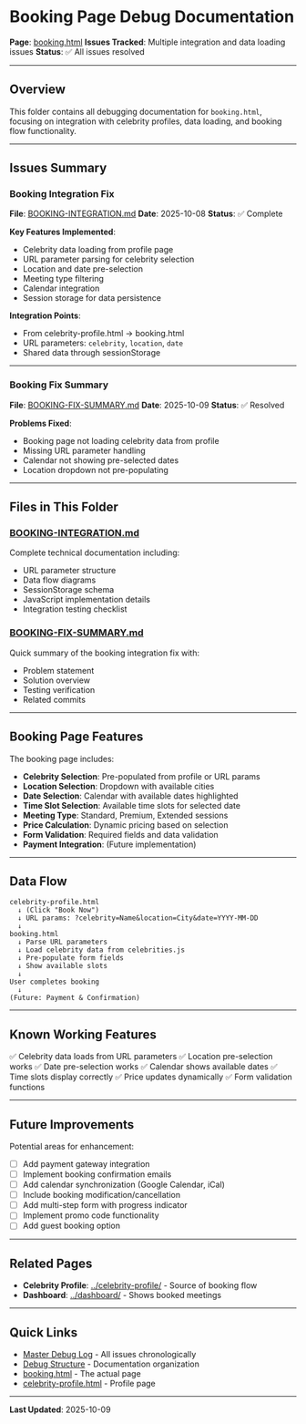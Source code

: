 # Booking Page Debug Documentation

**Page**: [booking.html](../../../../booking.html)
**Issues Tracked**: Multiple integration and data loading issues
**Status**: ✅ All issues resolved

---

## Overview

This folder contains all debugging documentation for `booking.html`, focusing on integration with celebrity profiles, data loading, and booking flow functionality.

---

## Issues Summary

### Booking Integration Fix
**File**: [BOOKING-INTEGRATION.md](BOOKING-INTEGRATION.md)
**Date**: 2025-10-08
**Status**: ✅ Complete

**Key Features Implemented**:
- Celebrity data loading from profile page
- URL parameter parsing for celebrity selection
- Location and date pre-selection
- Meeting type filtering
- Calendar integration
- Session storage for data persistence

**Integration Points**:
- From celebrity-profile.html → booking.html
- URL parameters: `celebrity`, `location`, `date`
- Shared data through sessionStorage

---

### Booking Fix Summary
**File**: [BOOKING-FIX-SUMMARY.md](BOOKING-FIX-SUMMARY.md)
**Date**: 2025-10-09
**Status**: ✅ Resolved

**Problems Fixed**:
- Booking page not loading celebrity data from profile
- Missing URL parameter handling
- Calendar not showing pre-selected dates
- Location dropdown not pre-populating

---

## Files in This Folder

### [BOOKING-INTEGRATION.md](BOOKING-INTEGRATION.md)
Complete technical documentation including:
- URL parameter structure
- Data flow diagrams
- SessionStorage schema
- JavaScript implementation details
- Integration testing checklist

### [BOOKING-FIX-SUMMARY.md](BOOKING-FIX-SUMMARY.md)
Quick summary of the booking integration fix with:
- Problem statement
- Solution overview
- Testing verification
- Related commits

---

## Booking Page Features

The booking page includes:
- **Celebrity Selection**: Pre-populated from profile or URL params
- **Location Selection**: Dropdown with available cities
- **Date Selection**: Calendar with available dates highlighted
- **Time Slot Selection**: Available time slots for selected date
- **Meeting Type**: Standard, Premium, Extended sessions
- **Price Calculation**: Dynamic pricing based on selection
- **Form Validation**: Required fields and data validation
- **Payment Integration**: (Future implementation)

---

## Data Flow

```
celebrity-profile.html
  ↓ (Click "Book Now")
  ↓ URL params: ?celebrity=Name&location=City&date=YYYY-MM-DD
  ↓
booking.html
  ↓ Parse URL parameters
  ↓ Load celebrity data from celebrities.js
  ↓ Pre-populate form fields
  ↓ Show available slots
  ↓
User completes booking
  ↓
(Future: Payment & Confirmation)
```

---

## Known Working Features

✅ Celebrity data loads from URL parameters
✅ Location pre-selection works
✅ Date pre-selection works
✅ Calendar shows available dates
✅ Time slots display correctly
✅ Price updates dynamically
✅ Form validation functions

---

## Future Improvements

Potential areas for enhancement:
- [ ] Add payment gateway integration
- [ ] Implement booking confirmation emails
- [ ] Add calendar synchronization (Google Calendar, iCal)
- [ ] Include booking modification/cancellation
- [ ] Add multi-step form with progress indicator
- [ ] Implement promo code functionality
- [ ] Add guest booking option

---

## Related Pages

- **Celebrity Profile**: [../celebrity-profile/](../celebrity-profile/) - Source of booking flow
- **Dashboard**: [../dashboard/](../dashboard/) - Shows booked meetings

---

## Quick Links

- [Master Debug Log](../../DEBUG-LOG.md) - All issues chronologically
- [Debug Structure](../../README.md) - Documentation organization
- [booking.html](../../../../booking.html) - The actual page
- [celebrity-profile.html](../../../../celebrity-profile.html) - Profile page

---

**Last Updated**: 2025-10-09
